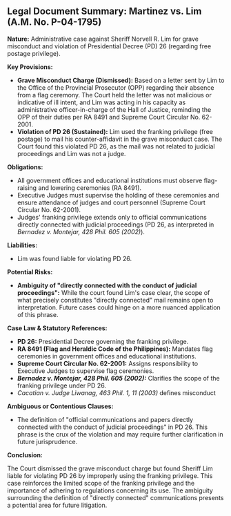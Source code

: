 ## Legal Document Summary: Martinez vs. Lim (A.M. No. P-04-1795)

**Nature:** Administrative case against Sheriff Norvell R. Lim for grave misconduct and violation of Presidential Decree (PD) 26 (regarding free postage privilege).

**Key Provisions:**

*   **Grave Misconduct Charge (Dismissed):** Based on a letter sent by Lim to the Office of the Provincial Prosecutor (OPP) regarding their absence from a flag ceremony. The Court held the letter was not malicious or indicative of ill intent, and Lim was acting in his capacity as administrative officer-in-charge of the Hall of Justice, reminding the OPP of their duties per RA 8491 and Supreme Court Circular No. 62-2001.
*   **Violation of PD 26 (Sustained):** Lim used the franking privilege (free postage) to mail his counter-affidavit in the grave misconduct case. The Court found this violated PD 26, as the mail was not related to judicial proceedings and Lim was not a judge.

**Obligations:**

*   All government offices and educational institutions must observe flag-raising and lowering ceremonies (RA 8491).
*   Executive Judges must supervise the holding of these ceremonies and ensure attendance of judges and court personnel (Supreme Court Circular No. 62-2001).
*   Judges' franking privilege extends only to official communications directly connected with judicial proceedings (PD 26, as interpreted in *Bernadez v. Montejar, 428 Phil. 605 (2002)*).

**Liabilities:**

*   Lim was found liable for violating PD 26.

**Potential Risks:**

*   **Ambiguity of "directly connected with the conduct of judicial proceedings":** While the court found Lim's case clear, the scope of what precisely constitutes "directly connected" mail remains open to interpretation. Future cases could hinge on a more nuanced application of this phrase.

**Case Law & Statutory References:**

*   **PD 26:** Presidential Decree governing the franking privilege.
*   **RA 8491 (Flag and Heraldic Code of the Philippines):** Mandates flag ceremonies in government offices and educational institutions.
*   **Supreme Court Circular No. 62-2001:** Assigns responsibility to Executive Judges to supervise flag ceremonies.
*   ***Bernadez v. Montejar, 428 Phil. 605 (2002):*** Clarifies the scope of the franking privilege under PD 26.
*    *Cacatian v. Judge Liwanag, 463 Phil. 1, 11 (2003)* defines misconduct

**Ambiguous or Contentious Clauses:**

*   The definition of "official communications and papers directly connected with the conduct of judicial proceedings" in PD 26. This phrase is the crux of the violation and may require further clarification in future jurisprudence.

**Conclusion:**

The Court dismissed the grave misconduct charge but found Sheriff Lim liable for violating PD 26 by improperly using the franking privilege. This case reinforces the limited scope of the franking privilege and the importance of adhering to regulations concerning its use. The ambiguity surrounding the definition of "directly connected" communications presents a potential area for future litigation.
